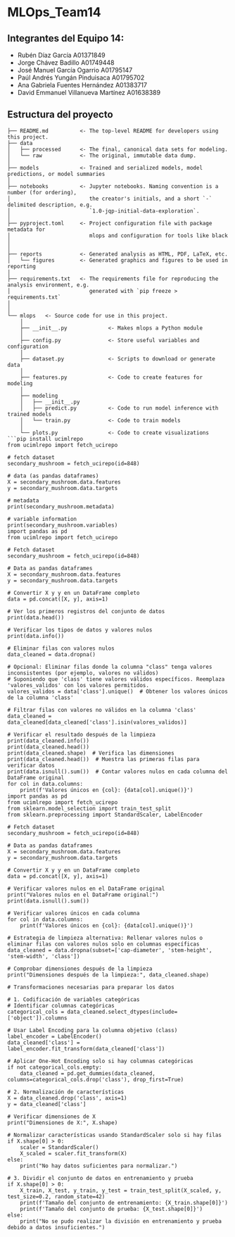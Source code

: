 # MLOps_Team14

## Integrantes del Equipo 14:

- Rubén Díaz García A01371849
- Jorge Chávez Badillo A01749448
- José Manuel García Ogarrio A01795147
- Paúl Andrés Yungán Pinduisaca A01795702
- Ana Gabriela Fuentes Hernández A01383717
- David Emmanuel Villanueva Martínez A01638389

## Estructura del proyecto

```
├── README.md          <- The top-level README for developers using this project.
├── data
│   ├── processed      <- The final, canonical data sets for modeling.
│   └── raw            <- The original, immutable data dump.
│
├── models             <- Trained and serialized models, model predictions, or model summaries
│
├── notebooks          <- Jupyter notebooks. Naming convention is a number (for ordering),
│                         the creator's initials, and a short `-` delimited description, e.g.
│                         `1.0-jqp-initial-data-exploration`.
│
├── pyproject.toml     <- Project configuration file with package metadata for 
│                         mlops and configuration for tools like black
│
│
├── reports            <- Generated analysis as HTML, PDF, LaTeX, etc.
│   └── figures        <- Generated graphics and figures to be used in reporting
│
├── requirements.txt   <- The requirements file for reproducing the analysis environment, e.g.
│                         generated with `pip freeze > requirements.txt`
│
│
└── mlops   <- Source code for use in this project.
    │
    ├── __init__.py             <- Makes mlops a Python module
    │
    ├── config.py               <- Store useful variables and configuration
    │
    ├── dataset.py              <- Scripts to download or generate data
    │
    ├── features.py             <- Code to create features for modeling
    │
    ├── modeling                
    │   ├── __init__.py 
    │   ├── predict.py          <- Code to run model inference with trained models          
    │   └── train.py            <- Code to train models
    │
    └── plots.py                <- Code to create visualizations
```pip install ucimlrepo
from ucimlrepo import fetch_ucirepo

# fetch dataset
secondary_mushroom = fetch_ucirepo(id=848)

# data (as pandas dataframes)
X = secondary_mushroom.data.features
y = secondary_mushroom.data.targets

# metadata
print(secondary_mushroom.metadata)

# variable information
print(secondary_mushroom.variables)
import pandas as pd
from ucimlrepo import fetch_ucirepo

# Fetch dataset
secondary_mushroom = fetch_ucirepo(id=848)

# Data as pandas dataframes
X = secondary_mushroom.data.features
y = secondary_mushroom.data.targets

# Convertir X y y en un DataFrame completo
data = pd.concat([X, y], axis=1)

# Ver los primeros registros del conjunto de datos
print(data.head())

# Verificar los tipos de datos y valores nulos
print(data.info())

# Eliminar filas con valores nulos
data_cleaned = data.dropna()

# Opcional: Eliminar filas donde la columna "class" tenga valores inconsistentes (por ejemplo, valores no válidos)
# Suponiendo que 'class' tiene valores válidos específicos. Reemplaza 'valores_validos' con los valores permitidos.
valores_validos = data['class'].unique()  # Obtener los valores únicos de la columna 'class'

# Filtrar filas con valores no válidos en la columna 'class'
data_cleaned = data_cleaned[data_cleaned['class'].isin(valores_validos)]

# Verificar el resultado después de la limpieza
print(data_cleaned.info())
print(data_cleaned.head())
print(data_cleaned.shape)  # Verifica las dimensiones
print(data_cleaned.head())  # Muestra las primeras filas para verificar datos
print(data.isnull().sum())  # Contar valores nulos en cada columna del DataFrame original
for col in data.columns:
    print(f'Valores únicos en {col}: {data[col].unique()}')
import pandas as pd
from ucimlrepo import fetch_ucirepo
from sklearn.model_selection import train_test_split
from sklearn.preprocessing import StandardScaler, LabelEncoder

# Fetch dataset
secondary_mushroom = fetch_ucirepo(id=848)

# Data as pandas dataframes
X = secondary_mushroom.data.features
y = secondary_mushroom.data.targets

# Convertir X y y en un DataFrame completo
data = pd.concat([X, y], axis=1)

# Verificar valores nulos en el DataFrame original
print("Valores nulos en el DataFrame original:")
print(data.isnull().sum())

# Verificar valores únicos en cada columna
for col in data.columns:
    print(f'Valores únicos en {col}: {data[col].unique()}')

# Estrategia de limpieza alternativa: Rellenar valores nulos o eliminar filas con valores nulos solo en columnas específicas
data_cleaned = data.dropna(subset=['cap-diameter', 'stem-height', 'stem-width', 'class'])

# Comprobar dimensiones después de la limpieza
print("Dimensiones después de la limpieza:", data_cleaned.shape)

# Transformaciones necesarias para preparar los datos

# 1. Codificación de variables categóricas
# Identificar columnas categóricas
categorical_cols = data_cleaned.select_dtypes(include=['object']).columns

# Usar Label Encoding para la columna objetivo (class)
label_encoder = LabelEncoder()
data_cleaned['class'] = label_encoder.fit_transform(data_cleaned['class'])

# Aplicar One-Hot Encoding solo si hay columnas categóricas
if not categorical_cols.empty:
    data_cleaned = pd.get_dummies(data_cleaned, columns=categorical_cols.drop('class'), drop_first=True)

# 2. Normalización de características
X = data_cleaned.drop('class', axis=1)
y = data_cleaned['class']

# Verificar dimensiones de X
print("Dimensiones de X:", X.shape)

# Normalizar características usando StandardScaler solo si hay filas
if X.shape[0] > 0:
    scaler = StandardScaler()
    X_scaled = scaler.fit_transform(X)
else:
    print("No hay datos suficientes para normalizar.")

# 3. Dividir el conjunto de datos en entrenamiento y prueba
if X.shape[0] > 0:
    X_train, X_test, y_train, y_test = train_test_split(X_scaled, y, test_size=0.2, random_state=42)
    print(f'Tamaño del conjunto de entrenamiento: {X_train.shape[0]}')
    print(f'Tamaño del conjunto de prueba: {X_test.shape[0]}')
else:
    print("No se pudo realizar la división en entrenamiento y prueba debido a datos insuficientes.")
